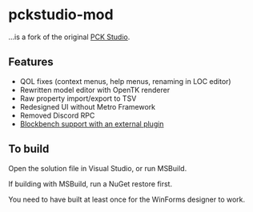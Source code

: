 # pckstudio-mod

...is a fork of the original [PCK Studio](https://github.com/PhoenixARC/-PCK-Studio).

## Features
- QOL fixes (context menus, help menus, renaming in LOC editor)
- Rewritten model editor with OpenTK renderer
- Raw property import/export to TSV
- Redesigned UI without Metro Framework
- Removed Discord RPC
- [Blockbench support with an external plugin](https://github.com/wily-coyote/pckstudiomod_io)

## To build
Open the solution file in Visual Studio, or run MSBuild.

If building with MSBuild, run a NuGet restore first.

You need to have built at least once for the WinForms designer to work.

